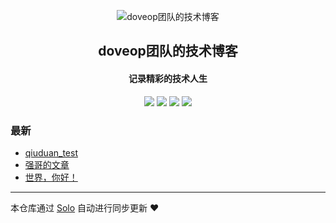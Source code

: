 <p align="center"><img alt="doveop团队的技术博客" src="https://static.b3log.org/images/brand/solo-32.png"></p><h2 align="center">
doveop团队的技术博客
</h2>

<h4 align="center">记录精彩的技术人生</h4>
<p align="center"><a title="doveop团队的技术博客" target="_blank" href="https://github.com/mason-roy/solo-blog"><img src="https://img.shields.io/github/last-commit/mason-roy/solo-blog.svg?style=flat-square&color=FF9900"></a>
<a title="GitHub repo size in bytes" target="_blank" href="https://github.com/mason-roy/solo-blog"><img src="https://img.shields.io/github/repo-size/mason-roy/solo-blog.svg?style=flat-square"></a>
<a title="Solo Version" target="_blank" href="https://github.com/b3log/solo/releases"><img src="https://img.shields.io/badge/solo-3.6.4-f1e05a.svg?style=flat-square&color=blueviolet"></a>
<a title="Hits" target="_blank" href="https://github.com/b3log/hits"><img src="https://hits.b3log.org/mason-roy/solo-blog.svg"></a></p>

### 最新

* [qiuduan_test](http://blog.doveop.com/articles/2019/08/30/1567156140631.html)
* [强哥的文章](http://blog.doveop.com/articles/2019/08/30/1567156004461.html)
* [世界，你好！](http://blog.doveop.com/hello-solo)



---

本仓库通过 [Solo](https://github.com/b3log/solo) 自动进行同步更新 ❤️ 